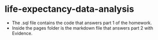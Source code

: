 # life-expectancy-data-analysis

- The .sql file contains the code that answers part 1 of the homework.
- Inside the pages folder is the markdown file that answers part 2 with Evidence. 
